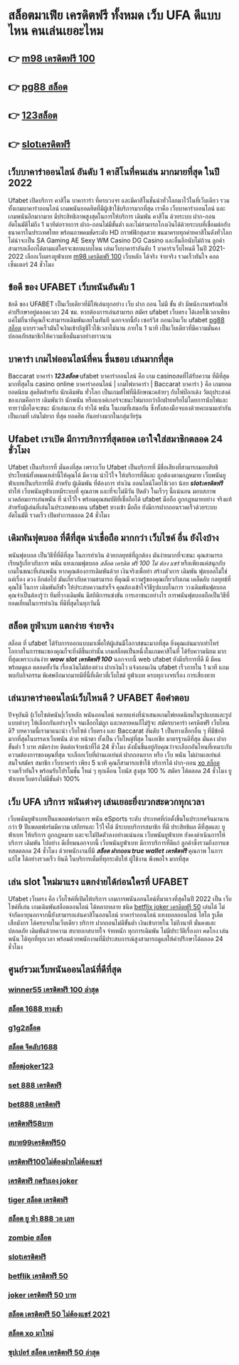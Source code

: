 # สล็อตมาเฟีย เครดิตฟรี ทั้งหมด เว็บ UFA  ดีแบบไหน คนเล่นเยอะไหม

## 👉 [m98 เครดิตฟรี 100](https://mabet.net/)
## 👉 [pg88 สล็อต](https://mabet.net/register/)
## 👉 [123สล็อต](https://mabet.net/pg-slot-credit-free/)
## 👉 [slotเครดิตฟรี](https://member.mabet.net/?action=login)

## เว็บบาคาร่าออนไลน์ อันดับ 1 คาสิโนที่คนเล่น มากมายที่สุด ในปี 2022

 Ufabet   เปิดบริการ  คาสิโน บาคาราร่า ที่ครบวงจร และมีคาสิโนชั่นนำทั่วโลกมาไว้ในที่เว็บเดียว รวมทั้งเกมบาคาร่าออนไลน์ เกมพนันยอดฮิตที่มีผู้เข้าใช้บริการมากที่สุด เราคือ เว็บบาคาร่าออนไลน์  และเกมพนันอีกมากมาย มีประสิทธิภาพสูงสุดในการให้บริการ  เดิมพัน  คาสิโน ด้วยระบบ ฝาก-ถอน อัตโนมัติไม่ถึง 1 นาทีต่อรายการ ฝาก-ถอนไม่มีขั้นต่ำ  และไม่สามารถโกงเงินได้ด้วยระบบที่เชื่อมต่อกับธนาคารในประเทศไทย พร้อมภาพคมชัดระดับ HD กราฟฟิกสุดสวย ขนมาครบทุกค่ายคาสิโนดังทั่วโลก ไม่น่าจะเป็น SA Gaming AE Sexy WM Casino DG Casino และอื่นอีกนับไม่ถ้วน ลูกค้าสามารถเลือกได้ตามแต่ใครจะชอบแบบไหน เล่นเว็บบาคาร่าอันดับ 1  บาคาร่าเว็บไหนดี  ในปี 2021-2022 เลือกเว็บตรงยูฟ่าเบท [m98 เครดิตฟรี 100](https://mabet.net/register/)  เว็บหลัก ได้จริง จ่ายจริง รวดเร็วทันใจ คอลเซ็นเตอร์ 24 ชั่วโมง


## ข้อดี ของ UFABET เว็บพนันอันดับ 1

ข้อดี ของ UFABET เป็นเว็บเดียวที่มีให้เล่นทุกอย่าง  เว็บ ฝาก ถอน ไม่มี ขั้น ต่ํา  มีพนักงานพร้อมให้คำปรึกษาอยู่ตลอดเวลา 24 ชม. หากต้องการเล่นสามารถ  สมัคร ufabet เว็บตรง  ได้เลยใช้เวลาเพียงแค่ไม่กี่นาทีคุณก็จะสามารถเดิมพันเลยในทันที นอกจากนี้ยัง เซอร์วิส   ถอนเงินเว็บ ufabet [pg88 สล็อต](https://mabet.net/pg-slot-credit-free/)  แบบรวดเร็วมันใจเงินเข้าบัญชีไวใช้เวลาไม่นาน ภายใน 1 นาที เป็นเว็บเดียวที่มีความมั่นคงปลอดภัยสมาชิกให้ความเชื่อมั่นมาอย่างยาวนาน


##  บาคาร่า เกมไพ่ออนไลน์ที่คน ชื่นชอบ  เล่นมากที่สุด

 Baccarat บาคาร่า  ***123สล็อต*** ufabet  บาคาร่าออนไลน์  คือ เกม casinoสดที่ได้รับความ ที่ดีที่สุดมากที่สุดใน casino online  บาคาร่าออนไลน์ | เกมไพ่บาคาร่า | Baccarat บาคาร่า } คือ เกมยอดยอดนิยม สุดฮิตสำหรับ นักเดิมพัน ทั่วโลก เป็นเกมส์ไพ่ที่มีลักษณะคล้ายๆ กับไพ่ป๊อกเด้ง วัตถุประสงค์ของเกมคือการ เดิมพันว่า นักพนัน หรือแบงค์เกอร์จะชนะไพ่มากกว่าอีกฝ่ายหรือไม่โดยการนับไพ่และทายว่ามือใดจะชนะ นักเล่นเกม ยัง  ทำได้ พนัน ในเกมที่เสมอกัน ซึ่งทั้งสองมือจบลงด้วยคะแนนเท่ากัน เป็นเกมที่ เล่นไม่ยาก ที่สุด ยอดฮิต กันอย่างมากในกลุ่มวัยรุ่น


## Ufabet  เราเปิด มีการบริการที่สุดยอด  เอาใจใส่สมาชิกตลอด 24 ชั่วโมง

Ufabet  เป็นบริการที่ มั่นคงที่สุด เพราะเว็บ Ufabet  เป็นบริการที่ มีชื่อเสียงที่สามารถมอบสิทธิประโยชน์ทั้งหมดเหล่านี้ให้คุณได้ มีความ น่าไว้ใจ  ให้บริการที่ดีและ ถูกต้องตามกฎหมาย เว็บพนันยูฟ่าเบทเป็นบริการที่ดี สำหรับ ผู้เดิมพัน ที่ต้องการ ทำเงิน ออนไลน์โดยใช้เวลา น้อย  ***slotเครดิตฟรี*** ทำให้  เว็บพนันยูฟ่าเบทมีระบบที่ คุณภาพ และที่จะไม่มีวัน ปิดตัว ในเร็วๆ นี้แน่นอน มอบสภาพแวดล้อมการเล่นพนัน ที่ น่าไว้ใจ พร้อมคุณสมบัติที่เชื่อถือได้  ufabet มือถือ  ถูกกฎหมายอย่าง จริงแท้ สำหรับผู้เล่นที่เล่นในประเทศของตน  ufabet ทางเข้า มือถือ ยังมีการฝากถอนรวดเร็วด้วยระบบอัตโนมัติ รวดเร็ว เปิดทำการตลอด 24 ชั่วโมง


##  เดิมพันฟุตบอล  ที่ดีที่สุด น่าเชื่อถือ มากกว่า เว็บไซค์ อื่น ยังไงบ้าง

พนันฟุตบอล เป็นวิธีที่ที่ดีที่สุด ในการทำเงิน ด้วยกลยุทธ์ที่ถูกต้อง มันง่ายมากที่จะชนะ คุณสามารถเรียนรู้เกี่ยวกับการ พนัน แทงเกมฟุตบอล *สล็อต เครดิต ฟรี 100 ไม่ ต้อง แชร์* หรือเพียงแค่สนุกกับเกมในขณะที่เล่นพนัน หากคุณต้องการเดิมพันด้วย เงินจริงเพื่อทำ สร้างตัวการ เดิมพัน ฟุตบอลไม่ใช่แค่เรื่อง ดวง อีกต่อไป มันเกี่ยวกับความสามารถ ที่คุณมี ความรู้ของคุณเกี่ยวกับเกม  เคล็ดลับ กลยุทธ์ที่คุณใช้ ในการ เดิมพันกีฬา ให้ประสบความสำเร็จ คุณต้องเข้าใจวิธีรูปแบบในการ วางเดิมพันฟุตบอล คุณจำเป็นต้องรู้ว่า ทีมที่วางเดิมพัน มีสถิติการแข่งขัน การเอาชนะอย่างไร การพนันฟุตบอลถือเป็นวิธีที่ยอดเยี่ยมในการทำเงิน ที่ดีที่สุดในทุกวันนี้ 

## สล็อต  ยูฟ่าเบท แตกง่าย จ่ายจริง

สล็อต ที่  ufabet   ได้รับการออกแบบมาเพื่อให้ผู้เล่นมีโอกาสชนะมากที่สุด ยิ่งคุณเล่นมากเท่าไหร่ โอกาสในการชนะของคุณก็จะยิ่งดีขึ้นเท่านั้น  เกมสล็อตเป็นหนึ่งในเกมคาสิโนที่  ได้รับความนิยม มากที่สุดเพราะเล่นง่าย ***wow slot เครดิตฟรี 100***  นอกจากนี้ web  ufabet  ยังมีบริการที่ดี มี มีคนพร้อมดูแล ตลอดทั้งวัน   เรื่องเงินไม่ต้องห่วง ฝากเงินไว   แจ้งถอนเงิน ufabet  เร็วภายใน 1 นาที แถมพบกับกิจกรรม  พิเศษอีกมากมายมีที่นี้ที่เดียวที่เว็บไชต์ ยูฟ่าเบท   ครบทุกวงจรเรื่อง การเสี่ยงทาย


## เล่นบาคาร่าออนไลน์เว็บไหนดี ? UFABET คือคำตอบ

ปัจจุบันมี {เว็บไซต์พนัน|เว็บหลัก พนันออนไลน์ หลายแห่งที่นำเสนอเกมไพ่ยอดนิยมในรูปแบบและรูปแบบต่างๆ ให้เลือกกันอย่างจุใจ จนเลือกไม่ถูก และหลายคนก็ไม่รู้จะ  สมัครบาคาร่า เครดิตฟรี เว็บไหนดี? บทความนี้เรามาแนะนำ เว็บไซต์ เว็บตรง และ Baccarat อันดับ 1 เป็นทางเลือกอื่น ๆ ที่มีข้อดีมากที่สุดในบรรดาเว็บพนัน ด้วย หน้าตา ทั้งเป็น เว็บใหญ่ที่สุด   ในเอเชีย มาตรฐานดีที่สุด มั่นคง ฝากขั้นต่ำ 1 บาท   สมัครง่าย ติดต่อเจ้าหน้าที่ได้ 24 ชั่วโมง  ดังนั้นขึ้นอยู่กับคุณว่าจะเลือกอันไหนที่เหมาะกับความต้องการของคุณที่สุด จะเลือกเว็บที่ผ่านเอเย่นต์ ฝากถอนยาก หรือ  เว็บ พนัน ไม่ผ่านเอเย่นต์ สนใจสมัคร สมาชิก เว็บบาคาร่า  เพียง 5 นาที คุณก็สามารถเข้าใช้ บริการได้ ฝาก-ถอน [xo สล็อต](https://mabet.net/credit-free-50/) รวดเร็วทันใจ พร้อมรับโปรโมชั่น ใหม่ ๆ ทุกเดือน โบนัส สูงสุด 100 % สมัคร ได้ตลอด 24 ชั่วโมง   ยูฟ่าเบทเว็บตรงไม่มีขั้นต่ำ 100% 

## เว็บ UFA บริการ พนันต่างๆ  เล่นเยอะยิ่งบวกสะดวกทุกเวลา

 เว็บพนันยูฟ่าเบทเป็นแพลตฟอร์มการ พนัน eSports ระดับ ประเทศที่ก่อตั้งขึ้นในประเทศจีนมานานกว่า 9 ปีแพลตฟอร์มมีความ เสถียรและ ไว้ใจได้ มีระบบบริการสมาชิก ที่มี ประสิทธิผล   ดีที่สุดและ ยูฟ่าเบท ให้บริการ ถูกกฎหมาย และจะไม่ปิดตัวลงอย่างแน่นอน เว็บพนันยูฟ่าเบท ยังคงดำเนินการให้บริการ เดิมพัน ไปอย่าง ดีเยี่ยมนอกจากนี้ เว็บพนันยูฟ่าเบท  มีการบริการที่ดีแก่ ลูกค้าซึ่งรวมถึงการแชทสดตลอด 24 ชั่วโมง ด้วยพนักงานที่มี  ***สล็อต ฝากถอน true wallet เครดิตฟรี*** คุณภาพ ในการแก้ไข  ได้อย่างรวดเร็ว  ยินดี ในบริการเต็มที่ทุกระดับให้ ผู้ใช้งาน  พึงพอใจ มากที่สุด 

## เล่น slot ใหม่มาแรง แตกง่ายได้ก่อนใครที่  UFABET

Ufabet เว็บตรง  คือ เว็บไซค์ที่เปิดให้บริการ เกมการพนันออนไลน์ที่มาแรงที่สุดในปี 2022 เป็น เว็บไซค์ที่เล่น เกมเดิมพันสล็อตออนไลน์ ได้หลากหลาย ชนิด [betflix joker เครดิตฟรี 50](https://mabet.net/credit-free-new/)  เล่นได้ ไม่จำกัดอายุนอกจากนี้ยังสามารถเล่นคาสิโนออนไลน์ บาคาร่าออนไลน์ แทงบอลออนไลน์ ไฮโล รูเล็ต เสือมังกร ได้ครบจบในเว็บเดียว บริการ ฝากถอนไม่มีขั้นต่ำ  เงินเข้าภายใน  ไม่ถึงนาที มั่นคงและปลอดภัย เดิมพันด้วยความ สบายอกสบายใจ จ่ายหนัก ทุกการเดิมพัน ไม่มีประวัติเรื่องกา คดโกง  เล่นพนัน ได้ทุกที่ทุกเวลา พร้อมด้วยพนักงานที่มีประสบการณ์สูงสามารถดูแลให้คำปรึกษาได้ตลอด 24 ชั่วโมง


## ศูนย์รวมเว็บพนันออนไลน์ที่ดีที่สุด

### [winner55 เครดิตฟรี 100 ล่าสุด](https://atom.io/themes/สล็อตเว็บแม่%20MABET.net%20918kiss%20เครดิตฟรี%20008%20สล็อต%20สล็อตแตกหนัก%2020รับ100)
### [สล็อต 1688 ทางเข้า](https://atom.io/themes/สล็อตเว็บแม่%20MABET.net%20jokerเครดิตฟรี50%20008%20สล็อต%20สล็อตแตกหนัก%2020รับ100)
### [g1g2สล็อต](https://atom.io/themes/สล็อตเว็บแม่%20MABET.net%20เครดิตฟรี%20300%20ถอนได้%20008%20สล็อต%20สล็อตแตกหนัก%2020รับ100)
### [สล็อต จีคลับ1688](https://atom.io/themes/สล็อตเว็บแม่%20MABET.net%20สมัคร%20ufabet%20ฝากถอน%20ไม่มี%20ขั้นต่ํา%20008%20สล็อต%20สล็อตแตกหนัก%2020รับ100)
### [สล็อตjoker123](https://atom.io/themes/สล็อตเว็บแม่%20MABET.net%20pg%20slot%20เว็บตรง%20เครดิตฟรี%20008%20สล็อต%20สล็อตแตกหนัก%2020รับ100)
### [set 888 เครดิตฟรี](https://atom.io/themes/สล็อตเว็บแม่%20MABET.net%20ช่วง%20เวลา%20เล่น%20สล็อต%20pg%20008%20สล็อต%20สล็อตแตกหนัก%2020รับ100)
### [bet888 เครดิตฟรี](https://atom.io/themes/สล็อตเว็บแม่%20MABET.net%20สมัคร%20สล็อต%20pg%20เว็บ%20ตรง%20008%20สล็อต%20สล็อตแตกหนัก%2020รับ100)
### [เครดิตฟรี58บาท](https://atom.io/themes/สล็อตเว็บแม่%20MABET.net%20สล็อต%20xo1234%20008%20สล็อต%20สล็อตแตกหนัก%2020รับ100)
### [สบาย99เครดิตฟรี50](https://atom.io/themes/สล็อตเว็บแม่%20MABET.net%20ซุปเปอร์%20สล็อต%20เครดิตฟรี%2050%20ถอนได้%20300%20008%20สล็อต%20สล็อตแตกหนัก%2020รับ100)
### [เครดิตฟรี100ไม่ต้องฝากไม่ต้องแชร์](https://atom.io/themes/สล็อตเว็บแม่%20MABET.net%20joker%20สล็อต%208888%20008%20สล็อต%20สล็อตแตกหนัก%2020รับ100)
### [เครดิตฟรี กดรับเอง joker](https://atom.io/themes/สล็อตเว็บแม่%20MABET.net%20ทางเข้า%20สล็อต%20ค่าย%20pg%20008%20สล็อต%20สล็อตแตกหนัก%2020รับ100)
### [tiger สล็อต เครดิตฟรี](https://atom.io/themes/สล็อตเว็บแม่%20MABET.net%20เครดิตฟรี%20แค่สมัคร%20ยืนยัน%20008%20สล็อต%20สล็อตแตกหนัก%2020รับ100)
### [สล็อต ยู ฟ่า 888 วอ เลท](https://atom.io/themes/สล็อตเว็บแม่%20MABET.net%20wow%20slot%20เครดิตฟรี%20ไม่ต้องแชร์%20008%20สล็อต%20สล็อตแตกหนัก%2020รับ100)
### [zombie สล็อต](https://atom.io/themes/สล็อตเว็บแม่%20MABET.net%20wallet%20slot%20เครดิตฟรี%20008%20สล็อต%20สล็อตแตกหนัก%2020รับ100)
### [slotเครดิตฟรี](https://atom.io/themes/สล็อตเว็บแม่%20MABET.net%20สล็อต1บาท%20008%20สล็อต%20สล็อตแตกหนัก%2020รับ100)
### [betflik เครดิตฟรี 50](https://atom.io/themes/สล็อตเว็บแม่%20MABET.net%20เครดิตฟรี%20100%20ทำ%20300%20ถอนได้หมด%20008%20สล็อต%20สล็อตแตกหนัก%2020รับ100)
### [joker เครดิตฟรี 50 บาท](https://atom.io/themes/สล็อตเว็บแม่%20MABET.net%20super%20slot777%20เครดิตฟรี%2030%20ยืนยันเบอร์%20008%20สล็อต%20สล็อตแตกหนัก%2020รับ100)
### [สล็อต เครดิตฟรี 50 ไม่ต้องแชร์ 2021](https://atom.io/themes/สล็อตเว็บแม่%20MABET.net%20superslot%20เครดิตฟรี50%20008%20สล็อต%20สล็อตแตกหนัก%2020รับ100)
### [สล็อต xo มาใหม่](https://atom.io/themes/สล็อตเว็บแม่%20MABET.net%2089%20เครดิตฟรี%20008%20สล็อต%20สล็อตแตกหนัก%2020รับ100)
### [ซุปเปอร์ สล็อต เครดิตฟรี 50 ล่าสุด](https://atom.io/themes/สล็อตเว็บแม่%20MABET.net%20โบนัส%20สล็อต%20xo%20008%20สล็อต%20สล็อตแตกหนัก%2020รับ100)
